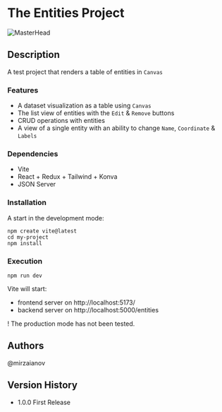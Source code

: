 # The Entities Project

![MasterHead](https://www.dropbox.com/scl/fi/26mt1bajkivweu7izmijn/Screenshot.png?rlkey=fkxoyhypxdjee0o6kq0yexmff&raw=1)

## Description

A test project that renders a table of entities in `Canvas`

### Features

- A dataset visualization as a table using `Canvas`
- The list view of entities with the `Edit` & `Remove` buttons
- CRUD operations with entities
- A view of a single entity with an ability to change `Name`, `Coordinate` & `Labels`

### Dependencies

- Vite
- React + Redux + Tailwind + Konva
- JSON Server

### Installation

A start in the development mode:

    npm create vite@latest
    cd my-project
    npm install

### Execution

    npm run dev

Vite will start:

- frontend server on http://localhost:5173/
- backend server on http://localhost:5000/entities

! The production mode has not been tested.

## Authors

@mirzaianov

## Version History

- 1.0.0 First Release
